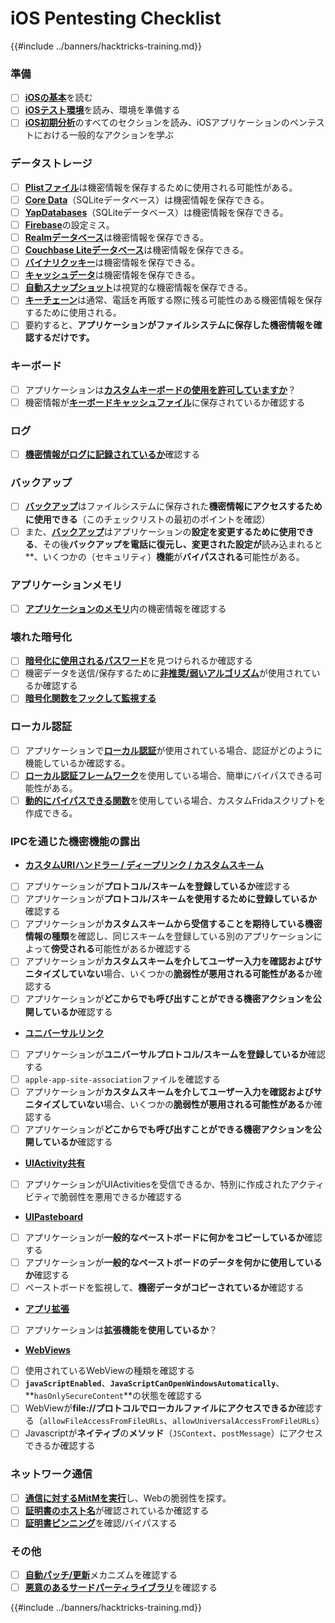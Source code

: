# iOS Pentesting Checklist

{{#include ../banners/hacktricks-training.md}}

### 準備

- [ ] [**iOSの基本**](ios-pentesting/ios-basics.md)を読む
- [ ] [**iOSテスト環境**](ios-pentesting/ios-testing-environment.md)を読み、環境を準備する
- [ ] [**iOS初期分析**](ios-pentesting/#initial-analysis)のすべてのセクションを読み、iOSアプリケーションのペンテストにおける一般的なアクションを学ぶ

### データストレージ

- [ ] [**Plistファイル**](ios-pentesting/#plist)は機密情報を保存するために使用される可能性がある。
- [ ] [**Core Data**](ios-pentesting/#core-data)（SQLiteデータベース）は機密情報を保存できる。
- [ ] [**YapDatabases**](ios-pentesting/#yapdatabase)（SQLiteデータベース）は機密情報を保存できる。
- [ ] [**Firebase**](ios-pentesting/#firebase-real-time-databases)の設定ミス。
- [ ] [**Realmデータベース**](ios-pentesting/#realm-databases)は機密情報を保存できる。
- [ ] [**Couchbase Liteデータベース**](ios-pentesting/#couchbase-lite-databases)は機密情報を保存できる。
- [ ] [**バイナリクッキー**](ios-pentesting/#cookies)は機密情報を保存できる。
- [ ] [**キャッシュデータ**](ios-pentesting/#cache)は機密情報を保存できる。
- [ ] [**自動スナップショット**](ios-pentesting/#snapshots)は視覚的な機密情報を保存できる。
- [ ] [**キーチェーン**](ios-pentesting/#keychain)は通常、電話を再販する際に残る可能性のある機密情報を保存するために使用される。
- [ ] 要約すると、**アプリケーションがファイルシステムに保存した機密情報を確認するだけです。**

### キーボード

- [ ] アプリケーションは[**カスタムキーボードの使用を許可していますか**](ios-pentesting/#custom-keyboards-keyboard-cache)？
- [ ] 機密情報が[**キーボードキャッシュファイル**](ios-pentesting/#custom-keyboards-keyboard-cache)に保存されているか確認する

### **ログ**

- [ ] [**機密情報がログに記録されているか**](ios-pentesting/#logs)確認する

### バックアップ

- [ ] [**バックアップ**](ios-pentesting/#backups)はファイルシステムに保存された**機密情報にアクセスするために使用できる**（このチェックリストの最初のポイントを確認）
- [ ] また、[**バックアップ**](ios-pentesting/#backups)はアプリケーションの**設定を変更するために使用できる**、その後**バックアップを電話に復元し、**変更された設定**が**読み込まれると**、いくつかの（セキュリティ）**機能**が**バイパスされる**可能性がある。

### **アプリケーションメモリ**

- [ ] [**アプリケーションのメモリ**](ios-pentesting/#testing-memory-for-sensitive-data)内の機密情報を確認する

### **壊れた暗号化**

- [ ] [**暗号化に使用されるパスワード**](ios-pentesting/#broken-cryptography)を見つけられるか確認する
- [ ] 機密データを送信/保存するために[**非推奨/弱いアルゴリズム**](ios-pentesting/#broken-cryptography)が使用されているか確認する
- [ ] [**暗号化関数をフックして監視する**](ios-pentesting/#broken-cryptography)

### **ローカル認証**

- [ ] アプリケーションで[**ローカル認証**](ios-pentesting/#local-authentication)が使用されている場合、認証がどのように機能しているか確認する。
- [ ] [**ローカル認証フレームワーク**](ios-pentesting/#local-authentication-framework)を使用している場合、簡単にバイパスできる可能性がある。
- [ ] [**動的にバイパスできる関数**](ios-pentesting/#local-authentication-using-keychain)を使用している場合、カスタムFridaスクリプトを作成できる。

### IPCを通じた機密機能の露出

- [**カスタムURIハンドラー / ディープリンク / カスタムスキーム**](ios-pentesting/#custom-uri-handlers-deeplinks-custom-schemes)
- [ ] アプリケーションが**プロトコル/スキームを登録しているか**確認する
- [ ] アプリケーションが**プロトコル/スキームを使用するために登録しているか**確認する
- [ ] アプリケーションが**カスタムスキームから受信することを期待している機密情報の種類**を確認し、同じスキームを登録している別のアプリケーションによって**傍受される**可能性があるか確認する
- [ ] アプリケーションが**カスタムスキームを介してユーザー入力を確認およびサニタイズしていない**場合、いくつかの**脆弱性が悪用される可能性がある**か確認する
- [ ] アプリケーションが**どこからでも呼び出すことができる機密アクションを公開しているか**確認する
- [**ユニバーサルリンク**](ios-pentesting/#universal-links)
- [ ] アプリケーションが**ユニバーサルプロトコル/スキームを登録しているか**確認する
- [ ] `apple-app-site-association`ファイルを確認する
- [ ] アプリケーションが**カスタムスキームを介してユーザー入力を確認およびサニタイズしていない**場合、いくつかの**脆弱性が悪用される可能性がある**か確認する
- [ ] アプリケーションが**どこからでも呼び出すことができる機密アクションを公開しているか**確認する
- [**UIActivity共有**](ios-pentesting/ios-uiactivity-sharing.md)
- [ ] アプリケーションがUIActivitiesを受信できるか、特別に作成されたアクティビティで脆弱性を悪用できるか確認する
- [**UIPasteboard**](ios-pentesting/ios-uipasteboard.md)
- [ ] アプリケーションが**一般的なペーストボードに何かをコピーしているか**確認する
- [ ] アプリケーションが**一般的なペーストボードのデータを何かに使用しているか**確認する
- [ ] ペーストボードを監視して、**機密データがコピーされているか**確認する
- [**アプリ拡張**](ios-pentesting/ios-app-extensions.md)
- [ ] アプリケーションは**拡張機能を使用しているか**？
- [**WebViews**](ios-pentesting/ios-webviews.md)
- [ ] 使用されているWebViewの種類を確認する
- [ ] **`javaScriptEnabled`**、**`JavaScriptCanOpenWindowsAutomatically`**、**`hasOnlySecureContent`**の状態を確認する
- [ ] WebViewが**file://**プロトコルで**ローカルファイルにアクセスできるか**確認する（`allowFileAccessFromFileURLs`、`allowUniversalAccessFromFileURLs`）
- [ ] Javascriptが**ネイティブ**の**メソッド**（`JSContext`、`postMessage`）にアクセスできるか確認する

### ネットワーク通信

- [ ] [**通信に対するMitMを実行**](ios-pentesting/#network-communication)し、Webの脆弱性を探す。
- [ ] [**証明書のホスト名**](ios-pentesting/#hostname-check)が確認されているか確認する
- [ ] [**証明書ピンニング**](ios-pentesting/#certificate-pinning)を確認/バイパスする

### **その他**

- [ ] [**自動パッチ/更新**](ios-pentesting/#hot-patching-enforced-updateing)メカニズムを確認する
- [ ] [**悪意のあるサードパーティライブラリ**](ios-pentesting/#third-parties)を確認する

{{#include ../banners/hacktricks-training.md}}
